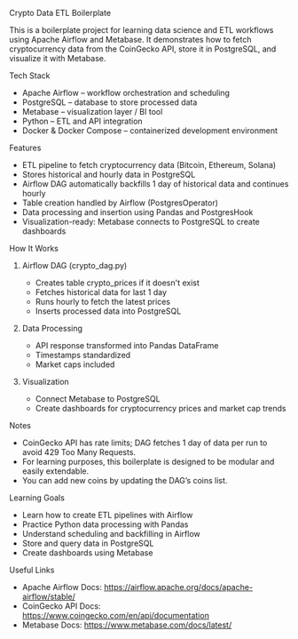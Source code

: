 Crypto Data ETL Boilerplate

This is a boilerplate project for learning data science and ETL workflows using Apache Airflow and Metabase.
It demonstrates how to fetch cryptocurrency data from the CoinGecko API, store it in PostgreSQL, and visualize it with Metabase.

Tech Stack

- Apache Airflow – workflow orchestration and scheduling
- PostgreSQL – database to store processed data
- Metabase – visualization layer / BI tool
- Python – ETL and API integration
- Docker & Docker Compose – containerized development environment

Features

- ETL pipeline to fetch cryptocurrency data (Bitcoin, Ethereum, Solana)
- Stores historical and hourly data in PostgreSQL
- Airflow DAG automatically backfills 1 day of historical data and continues hourly
- Table creation handled by Airflow (PostgresOperator)
- Data processing and insertion using Pandas and PostgresHook
- Visualization-ready: Metabase connects to PostgreSQL to create dashboards

How It Works

1. Airflow DAG (crypto_dag.py)
   - Creates table crypto_prices if it doesn't exist
   - Fetches historical data for last 1 day
   - Runs hourly to fetch the latest prices
   - Inserts processed data into PostgreSQL

2. Data Processing
   - API response transformed into Pandas DataFrame
   - Timestamps standardized
   - Market caps included

3. Visualization
   - Connect Metabase to PostgreSQL
   - Create dashboards for cryptocurrency prices and market cap trends

Notes

- CoinGecko API has rate limits; DAG fetches 1 day of data per run to avoid 429 Too Many Requests.
- For learning purposes, this boilerplate is designed to be modular and easily extendable.
- You can add new coins by updating the DAG’s coins list.

Learning Goals

- Learn how to create ETL pipelines with Airflow
- Practice Python data processing with Pandas
- Understand scheduling and backfilling in Airflow
- Store and query data in PostgreSQL
- Create dashboards using Metabase

Useful Links

- Apache Airflow Docs: https://airflow.apache.org/docs/apache-airflow/stable/
- CoinGecko API Docs: https://www.coingecko.com/en/api/documentation
- Metabase Docs: https://www.metabase.com/docs/latest/
